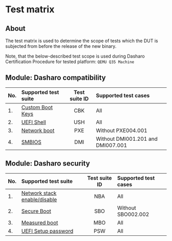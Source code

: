 # Test matrix

## About

The test matrix is used to determine the scope of tests which the DUT is
subjected from before the release of the new binary.

Note, that the below-described test scope is used during Dasharo Certification
Procedure for tested platform: `QEMU Q35 Machine`

## Module: Dasharo compatibility

| No.  | Supported test suite                              | Test suite ID | Supported test cases                 |
|:-----|:--------------------------------------------------|:-------------:|:-------------------------------------|
| 1.   | [Custom Boot Keys][CBK]                           | CBK           | All                                  |
| 2.   | [UEFI Shell][USH]                                 | USH           | All                                  |
| 3.   | [Network boot][PXE]                               | PXE           | Without PXE004.001                   |
| 4.   | [SMBIOS][DMI]                                     | DMI           | Without DMI001.201 and DMI007.001    |

[CBK]: ../../unified-test-documentation/dasharo-compatibility/303-custom-boot-menu-key.md
[USH]: ../../unified-test-documentation/dasharo-compatibility/30P-uefi-shell.md
[PXE]: ../../unified-test-documentation/dasharo-compatibility/315-network-boot.md
[DMI]: ../../unified-test-documentation/dasharo-compatibility/31L-smbios.md

## Module: Dasharo security

| No.  | Supported test suite                              | Test suite ID | Supported test cases                 |
|:-----|:--------------------------------------------------|:-------------:|:-------------------------------------|
| 1.   | [Network stack enable/disable][NBA]               | NBA           | All                                  |
| 2.   | [Secure Boot][SBO]                                | SBO           | Without SBO002.002                   |
| 3.   | [Measured boot][MBO]                              | MBO           | All                                  |
| 4.   | [UEFI Setup password][PSW]                        | PSW           | All                                  |

[NBA]: ../../unified-test-documentation/dasharo-security/20T-network-boot.md
[SBO]: ../../unified-test-documentation/dasharo-security/206-secure-boot.md
[MBO]: ../../unified-test-documentation/dasharo-security/203-measured-boot.md
[PSW]: ../../unified-test-documentation/dasharo-security/20R-uefi-setup-password.md
